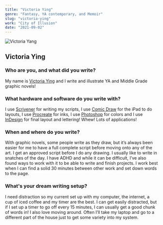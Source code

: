 ```yaml
---
title: "Victoria Ying"
genre: "Fantasy, YA contemporary, and Memoir"
slug: "victoria-ying"
work: "City of Illusion"
date: "2021-09-02"
---
```


![Victoria Yang](/interview-photos/victoria-yang.jpg)

## Victoria Ying

### Who are you, and what did you write?

My name is [Victoria Ying](https://www.victoriaying.com/) and I write and illustrate YA and Middle Grade graphic novels! 

### What hardware and software do you write with?

I use [Scrivener](https://www.literatureandlatte.com/scrivener/download) for writing my scripts, I use [Comic Draw](https://plasq.com/apps/comicdraw/ios/) for the iPad to do layouts, I use [Procreate](https://procreate.art/ipad) for inks, I use [Photoshop](https://www.adobe.com/products/photoshop.html) for colors and I use [InDesign](https://www.adobe.com/products/indesign.html) for final layout and lettering! Whew! Lots of applications!

### When and where do you write?

With graphic novels, some people write as they draw, but it’s always been easier for me to have a full complete script before moving onto any of the art. I get an approved script before I do any drawing. I usually like to write in snatches of the day. I have ADHD and while it can be difficult, I’ve also found ways to work with it to be able to write and finish projects. I work best when I can find a solid 30 minutes between other work and set down words to the page.

### What's your dream writing setup?

I need distraction so my current set up with my computer, the internet, a cup of iced coffee and my timer are the best. I can get easily distracted, but if I set up a timer to go off every 15 minutes, I can usually get a good chunk of words in! I also love moving around. Often I’ll take my laptop and go to a different part of the house just to get some variety into my system.